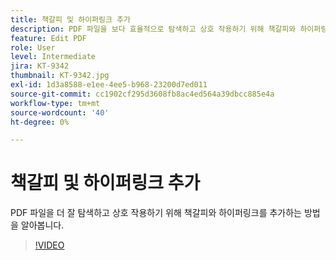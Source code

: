 ```yaml
---
title: 책갈피 및 하이퍼링크 추가
description: PDF 파일을 보다 효율적으로 탐색하고 상호 작용하기 위해 책갈피와 하이퍼링크를 추가하는 방법을 알아봅니다
feature: Edit PDF
role: User
level: Intermediate
jira: KT-9342
thumbnail: KT-9342.jpg
exl-id: 1d3a8588-e1ee-4ee5-b968-23200d7ed011
source-git-commit: cc1902cf295d3608fb8ac4ed564a39dbcc885e4a
workflow-type: tm+mt
source-wordcount: '40'
ht-degree: 0%

---
```


# 책갈피 및 하이퍼링크 추가

PDF 파일을 더 잘 탐색하고 상호 작용하기 위해 책갈피와 하이퍼링크를 추가하는 방법을 알아봅니다.

>[!VIDEO](https://video.tv.adobe.com/v/347060?quality=12&learn=on&hidetitle=true&captions=kor)

